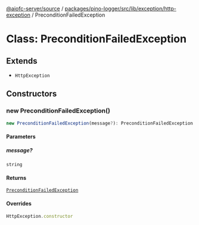 [@aiofc-server/source](../../../../../../../index.md) / [packages/pino-logger/src/lib/exception/http-exception](../index.md) / PreconditionFailedException

# Class: PreconditionFailedException

## Extends

- `HttpException`

## Constructors

### new PreconditionFailedException()

```ts
new PreconditionFailedException(message?): PreconditionFailedException
```

#### Parameters

##### message?

`string`

#### Returns

[`PreconditionFailedException`](PreconditionFailedException.md)

#### Overrides

```ts
HttpException.constructor
```
